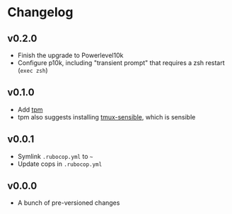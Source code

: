 # Changelog

## v0.2.0

- Finish the upgrade to Powerlevel10k
- Configure p10k, including "transient prompt" that requires a zsh restart (`exec zsh`)

## v0.1.0

- Add [tpm](https://github.com/tmux-plugins/tpm)
- tpm also suggests installing [tmux-sensible](https://github.com/tmux-plugins/tmux-sensible), which is sensible

## v0.0.1

- Symlink `.rubocop.yml` to `~`
- Update cops in `.rubocop.yml`

## v0.0.0

- A bunch of pre-versioned changes
